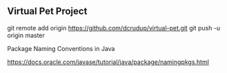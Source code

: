 ## Virtual Pet Project

git remote add origin https://github.com/dcrudup/virtual-pet.git
git push -u origin master

Package Naming Conventions in Java

https://docs.oracle.com/javase/tutorial/java/package/namingpkgs.html

	